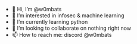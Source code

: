 - 👋 Hi, I’m @w0mbats
- 👀 I’m interested in infosec & machine learning
- 🌱 I’m currently learning python
- 💞️ I’m looking to collaborate on nothing right now
- 📫 How to reach me: discord @w0mbats

<!---
w0mbats/w0mbats is a ✨ special ✨ repository because its `README.md` (this file) appears on your GitHub profile.
You can click the Preview link to take a look at your changes.
--->

